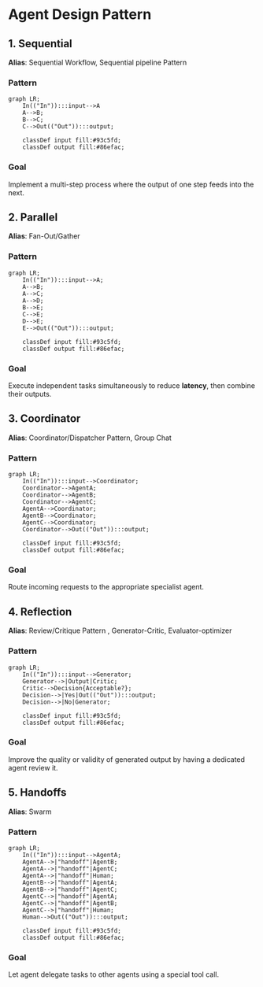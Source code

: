 # Agent Design Pattern

## 1. Sequential
**Alias**: Sequential Workflow, Sequential pipeline Pattern

### Pattern
```mermaid
graph LR;
    In(("In")):::input-->A
    A-->B;
    B-->C;
    C-->Out(("Out")):::output;
    
    classDef input fill:#93c5fd;
    classDef output fill:#86efac;
```

### Goal
Implement a multi-step process where the output of one step feeds into the next.

## 2. Parallel
**Alias**: Fan-Out/Gather

### Pattern
```mermaid
graph LR;
    In(("In")):::input-->A;
    A-->B;
    A-->C;
    A-->D;
    B-->E;
    C-->E;
    D-->E;
    E-->Out(("Out")):::output;
    
    classDef input fill:#93c5fd;
    classDef output fill:#86efac;
```

### Goal
 Execute independent tasks simultaneously to reduce **latency**, then combine their outputs.

## 3. Coordinator
**Alias**: Coordinator/Dispatcher Pattern, Group Chat

### Pattern
```mermaid
graph LR;
    In(("In")):::input-->Coordinator;
    Coordinator-->AgentA;
    Coordinator-->AgentB;
    Coordinator-->AgentC;
    AgentA-->Coordinator;
    AgentB-->Coordinator;
    AgentC-->Coordinator;
    Coordinator-->Out(("Out")):::output;
    
    classDef input fill:#93c5fd;
    classDef output fill:#86efac;
```

### Goal
Route incoming requests to the appropriate specialist agent.

## 4. Reflection
**Alias**: Review/Critique Pattern , Generator-Critic, Evaluator-optimizer

### Pattern
```mermaid
graph LR;
    In(("In")):::input-->Generator;
    Generator-->|Output|Critic;
    Critic-->Decision{Acceptable?};
    Decision-->|Yes|Out(("Out")):::output;
    Decision-->|No|Generator;
    
    classDef input fill:#93c5fd;
    classDef output fill:#86efac;
```

### Goal
Improve the quality or validity of generated output by having a dedicated agent review it.

## 5. Handoffs
**Alias**: Swarm

### Pattern
```mermaid
graph LR;
    In(("In")):::input-->AgentA;
    AgentA-->|"handoff"|AgentB;
    AgentA-->|"handoff"|AgentC;
    AgentA-->|"handoff"|Human;
    AgentB-->|"handoff"|AgentA;
    AgentB-->|"handoff"|AgentC;
    AgentC-->|"handoff"|AgentA;
    AgentC-->|"handoff"|AgentB;
    AgentC-->|"handoff"|Human;
    Human-->Out(("Out")):::output;
    
    classDef input fill:#93c5fd;
    classDef output fill:#86efac;
```

### Goal
Let agent delegate tasks to other agents using a special tool call.
